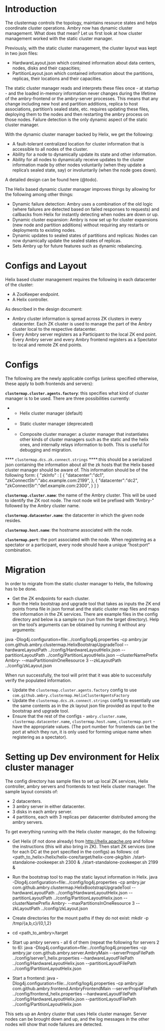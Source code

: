 # Introduction
The clustermap controls the topology, maintains resource states and helps coordinate cluster operations. Ambry now has dynamic cluster management. What does that mean? Let us first look at how cluster management worked with the static cluster manager.

Previously, with the static cluster management, the cluster layout was kept in two json files:
* HardwareLayout.json which contained information about data centers, nodes, disks and their capacities;
* PartitionLayout.json which contained information about the partitions, replicas, their locations and their capacities.

The static cluster manager reads and interprets these files once - at startup - and the loaded in-memory information never changes during the lifetime of the ambry-frontend or the ambry-server processes. This means that any change including new host and partition additions, replica to host associations, partition’s sealed state, etc. requires updating these files, deploying them to the nodes and then restarting the ambry process on those nodes. Failure detection is the only dynamic aspect of the static cluster manager.

With the dynamic cluster manager backed by Helix, we get the following:
* A fault-tolerant centralized location for cluster information that is accessible to all nodes of the cluster.
* Ability for a node to dynamically update its state and other information.
* Ability for all nodes to dynamically receive updates to the cluster information made by other nodes voluntarily (when they update a replica’s sealed state, say) or involuntarily (when the node goes down).

A detailed design can be found here (@todo).

The Helix based dynamic cluster manager improves things by allowing for the following among other things:
* Dynamic failure detection: Ambry uses a combination of the old logic (where failures are detected based on failed responses to requests) and callbacks from Helix for instantly detecting when nodes are down or up.
* Dynamic cluster expansion: Ambry is now set up for cluster expansions (new node and partition additions) without requiring any restarts or deployments to existing nodes.
* Dynamic updates to sealed states of partitions and replicas: Nodes can now dynamically update the sealed states of replicas.
* Sets Ambry up for future features such as dynamic rebalancing.

# Configs and Layout
Helix based cluster management requires the following in each datacenter of the cluster:
* A ZooKeeper endpoint.
* A Helix controller.

As described in the design document:
* Ambry cluster information is spread across ZK clusters in every datacenter. Each ZK cluster is used to manage the part of the Ambry cluster local to the respective datacenter. 
* Every Ambry server registers as a Participant to the local ZK end point. Every Ambry server and every Ambry frontend registers as a Spectator to local and remote ZK end points.

# Configs
The following are the newly applicable configs (unless specified otherwise, these apply to both frontends and servers):

****``clustermap.cluster.agents.factory``****: this specifies what kind of cluster manager is to be used. There are three possibilities currently:
* * Helix cluster manager (default)
* * Static cluster manager (deprecated)
* * Composite cluster manager: a cluster manager that instantiates other kinds of cluster managers such as the static and the helix ones, and internally relays information to both. This is useful for debugging and migration.

**** ``clustermap.dcs.zk.connect.strings`` ****:this should be a serialized json containing the information about all the zk hosts that the Helix based cluster manager should be aware of. This information should be of the following form:
{
   "zkInfo" : [
     {
       "datacenter":"dc1",
       "zkConnectStr":"abc.example.com:2199",
     },
     {
       "datacenter":"dc2",
       "zkConnectStr":"def.example.com:2300",
     }
   ]
}

****``clustermap.cluster.name``****: the name of the Ambry cluster. This will be used to identify the ZK root node. The root node will be prefixed with “Ambry-” followed by the Ambry cluster name.

****``clustermap.datacenter.name``****: the datacenter in which the given node resides.

****``clustermap.host.name``****: the hostname associated with the node.

****``clustermap.port``****: the port associated with the node. When registering as a spectator or a participant, every node should have a unique “host:port” combination.

# Migration
In order to migrate from the static cluster manager to Helix, the following has to be done.

* Get the ZK endpoints for each cluster.
* Run the Helix bootstrap and upgrade tool that takes as inputs the ZK end points froma file in json format and the static cluster map files and maps the information in the ZK services. There are example files in the config directory and below is a sample run (run from the target directory). Help on the tool’s arguments can be obtained by running it without any arguments:

java -Dlog4j.configuration=file:../config/log4j.properties -cp ambry.jar com.github.ambry.clustermap.HelixBootstrapUpgradeTool --hardwareLayoutPath ../config/HardwareLayoutHelix.json --partitionLayoutPath ../config/PartitionLayoutHelix.json --clusterNamePrefix Ambry- --maxPartitionsInOneResource 3 --zkLayoutPath ../config/zkLayout.json

When run successfully, the tool will print that it was able to successfully verify the populated information.
      
* Update the ``clustermap.cluster.agents.factory`` config to use ``com.github.ambry.clustermap.HelixClusterAgentsFactory``
* Update the ``clustermap.dcs.zk.connect.strings`` config to essentially use the same contents as in the zk layout json file provided as input to the bootstrap and upgrade tool.
* Ensure that the rest of the configs - ``ambry.cluster.name``, ``clustermap.datacenter.name``, ``clustermap.host.name``, ``clustermap.port`` - have the appropriate values. (The port number for frontends can be the port at which they run, it is only used for forming unique name when registering as a spectator).

# Setting up Dev environment for Helix cluster manager
The config directory has sample files to set up local ZK services, Helix controller, ambry servers and frontends to test Helix cluster manager. The sample layout consists of:
* 2 datacenters.
* 3 ambry server in either datacenter.
* 3 disks in each ambry server.
* 4 partitions, each with 3 replicas per datacenter distributed among the ambry servers.

To get everything running with the Helix cluster manager, do the following:

* Get Helix (if not done already) from http://helix.apache.org and follow the instructions (this will also bring in ZK). Then start ZK services (one for each DC at the port specified in the configs) as follows:
cd <path_to_helix>/helix/helix-core/target/helix-core-pkg/bin
./start-standalone-zookeeper.sh 2300 &
./start-standalone-zookeeper.sh 2199 &

* Run the bootstrap tool to map the static layout information in Helix.
java -Dlog4j.configuration=file:../config/log4j.properties -cp ambry.jar com.github.ambry.clustermap.HelixBootstrapUpgradeTool --hardwareLayoutPath ../config/HardwareLayoutHelix.json --partitionLayoutPath ../config/PartitionLayoutHelix.json --clusterNamePrefix Ambry- --maxPartitionsInOneResource 3 --zkLayoutPath ../config/zkLayout.json
* Create directories for the mount paths if they do not exist:
mkdir -p /tmp/{a,b,c}/{0,1,2}
* cd <path_to_ambry>/target
* Start up ambry servers - all 6 of them (repeat the following for servers 2 to 6):
java -Dlog4j.configuration=file:../config/log4j.properties -cp ambry.jar com.github.ambry.server.AmbryMain --serverPropsFilePath ../config/server1_helix.properties --hardwareLayoutFilePath ../config/HardwareLayoutHelix.json --partitionLayoutFilePath ../config/PartitionLayoutHelix.json
* Start a frontend:
java -Dlog4j.configuration=file:../config/log4j.properties -cp ambry.jar com.github.ambry.frontend.AmbryFrontendMain --serverPropsFilePath ../config/frontend_helix.properties --hardwareLayoutFilePath ../config/HardwareLayoutHelix.json --partitionLayoutFilePath ../config/PartitionLayoutHelix.json

This sets up an Ambry cluster that uses Helix cluster manager. Server nodes can be brought down and up, and the log messages in the other nodes will show that node failures are detected.


